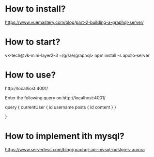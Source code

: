 # How to install?

https://www.vuemastery.com/blog/part-2-building-a-graphql-server/

# How to start?

vk-tech@vk-mini-layer2-3 ~/g/s/e/graphql> npm install -s apollo-server

# How to use?

http://localhost:4001/

Enter the following query on http://localhost:4001/

query {
currentUser {
id
username
posts {
id
content
}
}

}

# How to implement ith mysql?

https://www.serverless.com/blog/graphql-api-mysql-postgres-aurora
